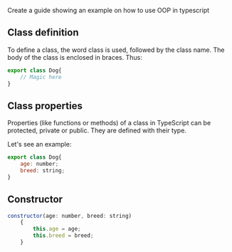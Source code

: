 Create a guide showing an example on how to use OOP in typescript

## Class definition

To define a class, the word class is used, followed by the class name. The body of the class is enclosed in braces. Thus:
```js
export class Dog{
    // Magic here
}
```

## Class properties

Properties (like functions or methods) of a class in TypeScript can be protected, private or public. They are defined with their type. 

Let's see an example:

```js
export class Dog{
    age: number;
    breed: string;
}
```

## Constructor

```js
constructor(age: number, breed: string)
    {
        this.age = age;
        this.breed = breed;
    }
 ```





